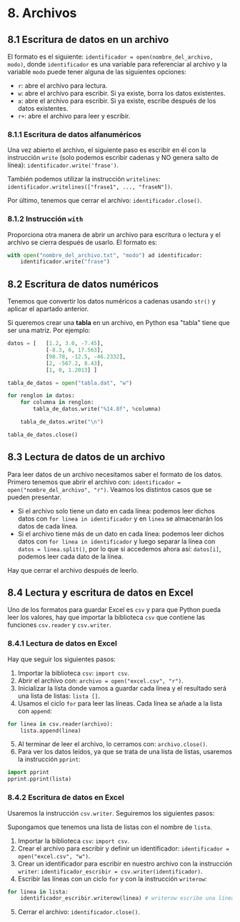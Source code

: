 # 8. Archivos
## 8.1 Escritura de datos en un archivo
El formato es el siguiente: `identificador = open(nombre_del_archivo, modo)`, donde `identificador` es una variable para referenciar al archivo y la variable `modo` puede tener alguna de las siguientes opciones:
- `r`: abre el archivo para lectura.
- `w`: abre el archivo para escribir. Si ya existe, borra los datos existentes.
- `a`: abre el archivo para escribir. Si ya existe, escribe después de los datos existentes.
- `r+`: abre el archivo para leer y escribir.

### 8.1.1 Escritura de datos alfanuméricos
Una vez abierto el archivo, el siguiente paso es escribir en él con la instrucción `write` (solo podemos escribir cadenas y NO genera salto de línea): `identificador.write('frase')`.

También podemos utilizar la instrucción `writelines`: `identificador.writelines(["frase1", ..., "fraseN"])`.

Por último, tenemos que cerrar el archivo: `identificador.close()`.

### 8.1.2 Instrucción `with`
Proporciona otra manera de abrir un archivo para escritura o lectura y el archivo se cierra después de usarlo. El formato es:

```py
with open("nombre_del_archivo.txt", "modo") ad identificador:
    identificador.write("frase")
```

## 8.2 Escritura de datos numéricos
Tenemos que convertir los datos numéricos a cadenas usando `str()` y aplicar el apartado anterior.

Si queremos crear una **tabla** en un archivo, en Python esa "tabla" tiene que ser una matriz. Por ejemplo:

```py
datos = [   [1.2, 3.0, -7.45],
            [-8.3, 6, 17.563],  
            [98.78, -12.5, -46.2332],
            [2, -567.2, 8.43],
            [1, 0, 1.2013] ]

tabla_de_datos = open("tabla.dat", "w")

for renglon in datos:
    for columna in renglon:
        tabla_de_datos.write("%14.8f", %columna)

    tabla_de_datos.write("\n")

tabla_de_datos.close()
```

## 8.3 Lectura de datos de un archivo
Para leer datos de un archivo necesitamos saber el formato de los datos. Primero tenemos que abrir el archivo con: `identificador = open("nombre_del_archivo", "r")`. Veamos los distintos casos que se pueden presentar.

- Si el archivo solo tiene un dato en cada línea: podemos leer dichos datos con `for linea in identificador` y en `linea` se almacenarán los datos de cada línea.
- Si el archivo tiene más de un dato en cada línea: podemos leer dichos datos con `for linea in identificador` y luego separar la línea con `datos = linea.split()`, por lo que si accedemos ahora así: `datos[i]`, podemos leer cada dato de la línea.

Hay que cerrar el archivo después de leerlo.

## 8.4 Lectura y escritura de datos en Excel
Uno de los formatos para guardar Excel es `csv` y para que Python pueda leer los valores, hay que importar la biblioteca `csv` que contiene las funciones `csv.reader` y `csv.writer`.

### 8.4.1 Lectura de datos en Excel
Hay que seguir los siguientes pasos:

1. Importar la biblioteca `csv`: `import csv`.
2. Abrir el archivo con: `archivo = open("excel.csv", "r")`.
3. Inicializar la lista donde vamos a guardar cada línea y el resultado será una lista de listas: `lista []`.
4. Usamos el ciclo `for` para leer las líneas. Cada línea se añade a la lista con `append`:

```py
for linea in csv.reader(archivo):
    lista.append(linea)
```

5. Al terminar de leer el archivo, lo cerramos con: `archivo.close()`.
6. Para ver los datos leídos, ya que se trata de una lista de listas, usaremos la instrucción `pprint`:

```py
import pprint
pprint.pprint(lista)
```

### 8.4.2 Escritura de datos en Excel
Usaremos la instrucción `csv.writer`. Seguiremos los siguientes pasos:

Supongamos que tenemos una lista de listas con el nombre de `lista`.

1. Importar la biblioteca `csv`: `import csv`.
2. Crear el archivo para escribir y definir un identificador: `identificador = open("excel.csv", "w")`.
3. Crear un identificador para escribir en nuestro archivo con la instrucción `writer`: `identificador_escribir = csv.writer(identificador)`.
4. Escribir las líneas con un ciclo `for` y con la instrucción `writerow`:

```py
for linea in lista:
    identificador_escribir.writerow(linea) # writerow escribe una línea completa en un archivo
```

5. Cerrar el archivo: `identificador.close()`.
